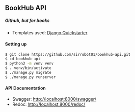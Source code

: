 ## BookHub API

##### Github, but for books


- Templates used: [Django Quickstarter](https://github.com/sirrobot01/django-quickstarter)

#### Setting up

```bash
$ git clone https://github.com/sirrobot01/bookhub-api.git
$ cd bookhub-api
$ python3 -m venv venv
$ . venv/bin/activate
$ ./manage.py migrate
$ ./manage.py runserver

```

#### API Documentation

- Swagger: [http://localhost:8000/swagger/](http://localhost:8000/swagger/)
- Redoc: [http://localhost:8000/redoc/](http://localhost:8000/redoc/)